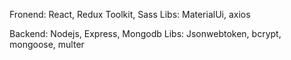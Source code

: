 Fronend: React, Redux Toolkit, Sass
Libs: MaterialUi, axios

Backend: Nodejs, Express, Mongodb
Libs: Jsonwebtoken, bcrypt, mongoose, multer